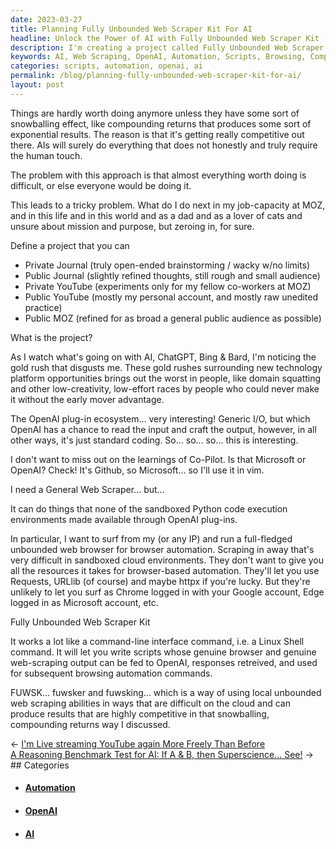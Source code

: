 ```yaml
---
date: 2023-03-27
title: Planning Fully Unbounded Web Scraper Kit For AI
headline: Unlock the Power of AI with Fully Unbounded Web Scraper Kit (FUWSK)!
description: I'm creating a project called Fully Unbounded Web Scraper Kit (FUWSK) to help me stay competitive and produce results with a compounding effect. FUWSK will be like a command-line interface command that uses genuine browser and web-scraping output to feed OpenAI and automate subsequent browsing commands. Join me on this journey to discover how FUWSK can help me stay ahead in this rapidly changing world.
keywords: AI, Web Scraping, OpenAI, Automation, Scripts, Browsing, Compounding Effect, Command-Line Interface, FUWSK
categories: scripts, automation, openai, ai
permalink: /blog/planning-fully-unbounded-web-scraper-kit-for-ai/
layout: post
---
```



Things are hardly worth doing anymore unless they have some sort of snowballing
effect, like compounding returns that produces some sort of exponential
results. The reason is that it's getting really competitive out there. AIs will
surely do everything that does not honestly and truly require the human touch.

The problem with this approach is that almost everything worth doing is
difficult, or else everyone would be doing it.

This leads to a tricky problem. What do I do next in my job-capacity at MOZ,
and in this life and in this world and as a dad and as a lover of cats and
unsure about mission and purpose, but zeroing in, for sure.

Define a project that you can

- Private Journal (truly open-ended brainstorming / wacky w/no limits)
- Public Journal (slightly refined thoughts, still rough and small audience)
- Private YouTube (experiments only for my fellow co-workers at MOZ)
- Public YouTube (mostly my personal account, and mostly raw unedited practice)
- Public MOZ (refined for as broad a general public audience as possible)

What is the project?

As I watch what's going on with AI, ChatGPT, Bing & Bard, I'm noticing the
gold rush that disgusts me. These gold rushes surrounding new technology
platform opportunities brings out the worst in people, like domain squatting
and other low-creativity, low-effort races by people who could never make it
without the early mover advantage.

The OpenAI plug-in ecosystem... very interesting! Generic I/O, but which OpenAI
has a chance to read the input and craft the output, however, in all other
ways, it's just standard coding. So... so... so... this is interesting.

I don't want to miss out on the learnings of Co-Pilot. Is that Microsoft or
OpenAI? Check! It's Github, so Microsoft... so I'll use it in vim.

I need a General Web Scraper... but...

It can do things that none of the sandboxed Python code execution environments
made available through OpenAI plug-ins.

In particular, I want to surf from my (or any IP) and run a full-fledged
unbounded web browser for browser automation. Scraping in away that's very
difficult in sandboxed cloud environments. They don't want to give you all the
resources it takes for browser-based automation. They'll let you use Requests,
URLlib (of course) and maybe httpx if you're lucky. But they're unlikely to let
you surf as Chrome logged in with your Google account, Edge logged in as
Microsoft account, etc.

Fully Unbounded Web Scraper Kit

It works a lot like a command-line interface command, i.e. a Linux Shell
command. It will let you write scripts whose genuine browser and genuine
web-scraping output can be fed to OpenAI, responses retreived, and used for
subsequent browsing automation commands.

FUWSK... fuwsker and fuwsking... which is a way of using local unbounded web
scraping abilities in ways that are difficult on the cloud and can produce
results that are highly competitive in that snowballing, compounding returns
way I discussed.


<div class="post-nav"><div class="post-nav-prev"><span class="arrow">&larr;&nbsp;</span><a href="i-m-live-streaming-youtube-again-more-freely-than-before">I'm Live streaming YouTube again More Freely Than Before</a></div><div class="post-nav-next"><a href="a-reasoning-benchmark-test-for-ai-if-a-b-then-superscience-see">A Reasoning Benchmark Test for AI: If A & B, then Superscience... See!</a><span class="arrow">&nbsp;&rarr;</span></div></div>
## Categories

<ul>
<li><h4><a href='/automation/'>Automation</a></h4></li>
<li><h4><a href='/openai/'>OpenAI</a></h4></li>
<li><h4><a href='/ai/'>AI</a></h4></li></ul>
